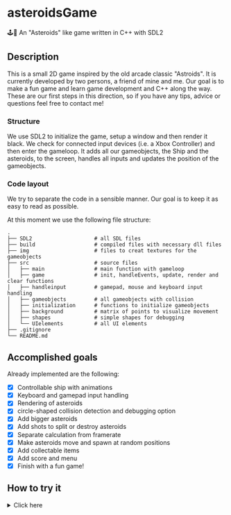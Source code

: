 # asteroidsGame
:joystick::rocket: An "Asteroids" like game written in C++ with SDL2

## Description

This is a small 2D game inspired by the old arcade classic "Astroids". It is currently developed by two persons, a friend of mine and me. Our goal is to make a fun game and learn game development and C++ along the way. These are our first steps in this direction, so if you have any tips, advice or questions feel free to contact me!

### Structure

We use SDL2 to initialize the game, setup a window and then render it black. We check for connected input devices (i.e. a Xbox Controller) and then enter the gameloop. It adds all our gameobjects, the Ship and the asteroids, to the screen, handles all inputs and updates the position of the gameobjects.

### Code layout 

We try to separate the code in a sensible manner. Our goal is to keep it as easy to read as possible.

At this moment we use the following file structure:

    .
    ├── SDL2                    # all SDL files
    ├── build                   # compiled files with necessary dll files
    ├── img                     # files to creat textures for the gameobjects
    ├── src                     # source files
    │   ├── main                # main function with gameloop
    │   ├── game                # init, handleEvents, update, render and clear functions
    │   ├── handleinput         # gamepad, mouse and keyboard input handling
    │   ├── gameobjects         # all gameobjects with collision
    │   ├── initialization      # functions to initialize gameobjects   
    │   ├── background          # matrix of points to visualize movement
    │   ├── shapes              # simple shapes for debugging
    │   └── UIelements          # all UI elements 
    ├── .gitignore
    └── README.md

## Accomplished goals

Already implemented are the following:

- [x] Controllable ship with animations
- [x] Keyboard and gamepad input handling
- [x] Rendering of asteroids
- [x] circle-shaped collision detection and debugging option
- [x] Add bigger asteroids
- [x] Add shots to split or destroy asteroids
- [x] Separate calculation from framerate
- [x] Make asteroids move and spawn at random positions
- [x] Add collectable items
- [x] Add score and menu 
- [x] Finish with a fun game!

## How to try it

<details>
  <summary>Click here</summary>
  
  You can either compile and run the game with the instruction given below or you can simply start the executale located under ./build.
    
  ### Setup
  
  We are using VSC and GCC with MinGW to compile our game. You can learn how to get it [here](https://code.visualstudio.com/docs/cpp/config-mingw). After you installed it you have to create a `.vscode` folder in your project to change some settings (see next sections). This is most certainly not the only way how to run our code, but this is how we do it. If you want further guidance look [here](https://dev.to/giovannicodes/setup-sdl2-with-visual-studio-code-and-mingw64-on-windows-14c5).
  
  ### VSC Settings
  
  To run our project please create the three following `.json` files in your `.vscode` folder. Make sure that your MinGW installation directory matches the one mentioned below (C:/msys64/mingw64/bin/*) or change it to your personal one.
  
  `c_pp_properties.json`
  
  ```json
    {
        "configurations": [
            {
                "name": "Win32",
                "includePath": [
                    "${workspaceFolder}/**/*",
                    "${workspaceFolder}\\SDL2\\include"
                ],
                "defines": [
                    "_DEBUG",
                    "UNICODE",
                    "_UNICODE"
                ],
                "windowsSdkVersion": "10.0.19041.0",
                "compilerPath": "C:/msys64/mingw64/bin/g++.exe",
                "cStandard": "c17",
                "cppStandard": "c++17",
                "intelliSenseMode": "gcc-x64"
            }
        ],
        "version": 4
    }
  ```
  
  `launch.json`
  
  ```json
    {
        "version": "0.2.0",
        "configurations": [
            {
                "name": "(gdb)",
                "type": "cppdbg",
                "request": "launch",
                "program": "${workspaceFolder}\\build\\game.exe",
                "args": [],
                "stopAtEntry": false,
                "cwd": "${workspaceFolder}\\build",
                "environment": [],
                "externalConsole": false,
                "MIMode": "gdb",
                "miDebuggerPath": "C:\\msys64\\mingw64\\bin\\gdb.exe",
                "setupCommands": [
                    {
                        "description": "Enably pretty printing",
                        "text": "-enable-pretty-printing",
                        "ignoreFailures": true
                    }
                ],
                "preLaunchTask": "SDL2"
            }
        ]
    }
  ```
  
  `tasks.json`
  
  ```json
    {
        "version": "2.0.0",
        "tasks": [
            {
                "type": "shell",
                "label": "SDL2",
                "command": "C:\\msys64\\mingw64\\bin\\g++.exe",
                "args": [
                    "-Wall",
                    "-g",
                    "src\\*.cpp",
                    "-o",
                    "build\\game.exe",
                    "-I${workspaceFolder}/SDL2/include",
                    "-L${workspaceFolder}/SDL2/lib",
                    "-lmingw32",
                    "-lSDL2main",
                    "-lSDL2",
                    "-lSDL2_image",
                    "-mwindows",
                    "-mconsole"
                ],
                "options": {
                    "cwd": "${workspaceFolder}"
                },
                "problemMatcher": [
                    "$gcc"
                ],
                "group": "build"
            }
        ]
    }
  ```
  
  
</details>



